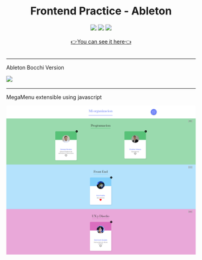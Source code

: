 <div align="center">
<h1>Frontend Practice - Ableton</h1>
</div>
<div align="center">
    <img src="https://img.shields.io/badge/TAILWINDCSS-01A3D8?logo=tailwindcss&logoColor=FFFFFF&style=for-the-badge" />
    <img src="https://img.shields.io/badge/REACT-122b3d?logo=react&logoColor=01A3D8&style=for-the-badge" /
    <img src="https://img.shields.io/badge/JavaScript-FEFF01?logo=javascript&logoColor=000000&style=for-the-badge"/>
    <img src="https://img.shields.io/badge/HTML-EC6231?logo=html5&logoColor=FFFFFF&style=for-the-badge" />
</div>
<br>
<div align="center"><a href="https://zeroryper.github.io/org/" target="_blank">&#128073;You can see it here&#128072;</a>
</div>
<br>
<hr>
<div align="start">
<p>Ableton Bocchi Version</p>
<img src="https://media.licdn.com/dms/image/D562DAQFkZZXPUwEpIQ/profile-treasury-image-shrink_800_800/0/1697338418273?e=1707699600&v=beta&t=6YFiM_1RrFVuteeAD50dzp1IKHBv_6hn4EjR8XXKT9Y">
<br>
<hr>
<p>MegaMenu extensible using javascript</p>
<img src="https://github.com/ZeroRyper/org/blob/master/src/componets/img/Screenshot_ORG.png?raw=trueg">
<br>
</div>
